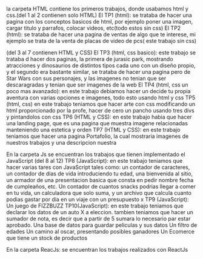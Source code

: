la carpeta HTML contiene los primeros trabajos, donde usabamos html y css.(del 1 al 2 contienen solo HTML)
El TP1 (html): se trataba de hacer una pagina con los conceptos basicos de html, por ejemplo poner una imagen, cargar titulo y parrafos, colocar videos, etc(todo estos sin css)
El TP2 (html): se trataba de hacer una pagina de ventas de algo que te interese, mi ejemplo se trata de la venta de placas de video de pcs( este trabajo sin css)

(del 3 al 7 contienen HTML y CSS)
El TP3 (html, css basico): este trabajo se trataba d hacer dos paginas, la primera de jurasic park, mostrando atracciones y dinosaurios de distintos tipos cada uno con un diseño propio, y el segundo era bastante similar, se trataba de hacer una pagina pero de Star Wars con sus personajes, y las imagenes no tenian que ser descaragradas y tenian que ser imagenes de la web
El TP4 (html, css un poco mas avanzado): en este trabajo debiamos hacer un decide tu propia aventura con varias opciones e imagenes, todo esto usando html y css 
TP5 (html, css) en este trabajo teniamos que hacer arte con css modificando un html proporcionado por la profe, hacer de cero un pancho usando tres divs y pintandolos con css
TP6 (HTML y CSS): en este trabajo habia que hacer una landing page, que es una pagina que muestra imagene relacionadas manteniendo una estetica y orden 
TP7 (HTML y CSS): en este trabajo teniamos que hacer una pagina Portafolio, la cual mostraria imagenes de nuestros trabajos y una descripcion nuestra

En la carpeta Js se encuentran los trabajos que tienen implementado el JavaScript (del 8 al 12)
TP8 (JavaScript): en este trabajo teniamos que hacer varias tares con JavaScript tales como: un contador de caracteres, un contador de dias de vida introduciendo tu edad, una bienvenida al sitio, un armador de una presentacion basica que consta en pedir nombre fecha de cumpleaños, etc. Un contador de cuantos snacks podrias llegar a comer en tu vida, un calculadora que solo suma, y un archivo que calcula cuanto podias gastar por dia en un viaje con un presupuesto x
TP9 (JavaScript): Un juego de FIZZBUZZ
TP10(JavaScript): en este trabajo teniamos que declarar los datos de un auto X a eleccion.
tambien teniamos que hacer un sumador de nota, es decir que a partir de 5 sumara lo necesario par estar aprobado.
Una base de datos para guardar peliculas y sus datos
Un filtro de edades
Un camino al oscar, presentando posibles ganadores 
Un Ecomerce que tiene un stock de productos

En la carpeta ReacJs: se encuentran los trabajos realizados con ReactJs
